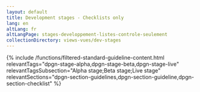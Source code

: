 ```yaml
---
layout: default
title: Development stages - Checklists only
lang: en
altLang: fr
altLangPage: stages-developpement-listes-controle-seulement
collectionDirectory: views-vues/dev-stages
---
```


{% include /functions/filtered-standard-guideline-content.html relevantTags="dpgn-stage-alpha,dpgn-stage-beta,dpgn-stage-live" relevantTagsSubsection="Alpha stage;Beta stage;Live stage" relevantSections="dpgn-section-guidelines,dpgn-section-guideline,dpgn-section-checklist" %}
